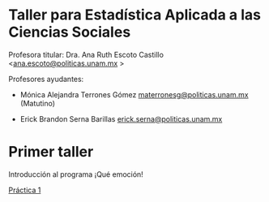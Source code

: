 # Taller para Estadística Aplicada a las Ciencias Sociales

Profesora titular: Dra. Ana Ruth Escoto Castillo <ana.escoto@politicas.unam.mx >

Profesores ayudantes:

* Mónica Alejandra Terrones Gómez  <materronesg@politicas.unam.mx> (Matutino)

* Erick Brandon Serna Barillas <erick.serna@politicas.unam.mx>


# Primer taller

Introducción al programa ¡Qué emoción!

[Práctica 1](P1.md)
